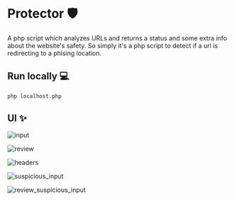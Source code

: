 # Protector 🛡️

A php script which analyzes URLs and returns a status and some extra info about the website's safety. So simply it's a php script to detect if a url is redirecting to a phising location.

## Run locally 💻

```bash
php localhost.php
```

## UI ✨

![input](https://github.com/new92/php/assets/94779840/e32b5014-3004-4646-b1de-50b384e3cea9)

![review](https://github.com/new92/php/assets/94779840/9a2bcce5-723f-4e60-bd05-6ea8bfa4a358)

![headers](https://github.com/new92/php/assets/94779840/ac29ba23-06d0-4649-9f9e-155938807524)

![suspicious_input](https://github.com/new92/php/assets/94779840/ef75c0ff-6712-4de5-b8cc-13355f894a01)

![review_suspicious_input](https://github.com/new92/php/assets/94779840/1e2536f1-e5bc-4797-b271-54dfa4e68283)
